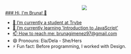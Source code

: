 <div align="center">
  <a href="https://github.com/brunagimenez">
  <img src="Photo/git.gif"/>
</div>
### Hi, I'm Bruna! 👋

- 🔭 I’m currently a student at Trybe
- 🌱 I’m currently learning 'Introduction to JavaScript'
- 📫 How to reach me: brunagimenez97@gmail.com
- 😄 Pronouns: Ela/Dela - She/Hers
- ⚡ Fun fact: Before programming, I worked with Design.


